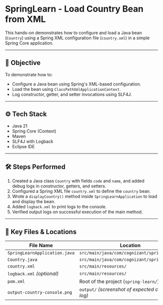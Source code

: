 # SpringLearn - Load Country Bean from XML 

This hands-on demonstrates how to configure and load a Java bean (`Country`) using a Spring XML configuration file (`country.xml`) in a simple Spring Core application.

---

## 🧪 Objective

To demonstrate how to:
- Configure a Java bean using Spring's XML-based configuration.
- Load the bean using `ClassPathXmlApplicationContext`.
- Log constructor, getter, and setter invocations using SLF4J.

---

## ⚙️ Tech Stack

- Java 21  
- Spring Core (Context)  
- Maven  
- SLF4J with Logback  
- Eclipse IDE

---

## 🛠️ Steps Performed

1. Created a Java class `Country` with fields `code` and `name`, and added debug logs in constructor, getters, and setters.
2. Configured a Spring XML file `country.xml` to define the `country` bean.
3. Wrote a `displayCountry()` method inside `SpringLearnApplication` to load and display the bean.
4. Added `logback.xml` to print logs to the console.
5. Verified output logs on successful execution of the main method.

---

## 📂 Key Files & Locations

| **File Name**                | **Location**                                             |
|-----------------------------|-----------------------------------------------------------|
| `SpringLearnApplication.java` | `src/main/java/com/cognizant/spring_learn/`            |
| `Country.java`              | `src/main/java/com/cognizant/spring_learn/`              |
| `country.xml`               | `src/main/resources/`                                     |
| `logback.xml` *(optional)*  | `src/main/resources/`                                     |
| `pom.xml`                   | Root of the project (`spring-learn/`)                     |
| `output-country-console.png`| `output/` *(screenshot of expected console log)*          |

